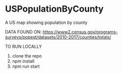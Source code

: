 # USPopulationByCounty
A US map showing population by county

DATA FOUND ON: https://www2.census.gov/programs-surveys/popest/datasets/2010-2017/counties/totals/

TO RUN LOCALLY

1. clone the repo
2. npm install
3. npm run start
